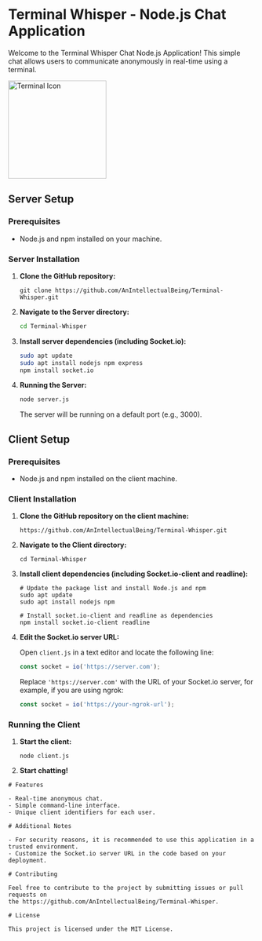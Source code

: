 
# Terminal Whisper - Node.js Chat Application

Welcome to the Terminal Whisper Chat Node.js Application! This simple chat allows users to communicate
anonymously in real-time using a terminal.


<img src="https://www.svgrepo.com/show/354445/terminal.svg" alt="Terminal Icon" width="200" height="200">


## Server Setup

### Prerequisites

- Node.js and npm installed on your machine.

### Server Installation

1. **Clone the GitHub repository:**

   ```
   git clone https://github.com/AnIntellectualBeing/Terminal-Whisper.git
   ```


2. **Navigate to the Server directory:**
   ```bash
   cd Terminal-Whisper
   ```

3. **Install server dependencies (including Socket.io):**
   ```bash
   sudo apt update
   sudo apt install nodejs npm express
   npm install socket.io
   ```

5. **Running the Server:**
   ```bash
   node server.js
   ```

   The server will be running on a default port (e.g., 3000).

## Client Setup

### Prerequisites

- Node.js and npm installed on the client machine.


### Client Installation

1. **Clone the GitHub repository on the client machine:**

   ```
   https://github.com/AnIntellectualBeing/Terminal-Whisper.git
   ```

2. **Navigate to the Client directory:**

   ```
   cd Terminal-Whisper
   ```

3. **Install client dependencies (including Socket.io-client and readline):**

   ```
   # Update the package list and install Node.js and npm
   sudo apt update
   sudo apt install nodejs npm

   # Install socket.io-client and readline as dependencies
   npm install socket.io-client readline
   ```

4. **Edit the Socket.io server URL:**

   Open `client.js` in a text editor and locate the following line:

   ```javascript
   const socket = io('https://server.com');
   ```

   Replace `'https://server.com'` with the URL of your Socket.io server,
    for example, if you are using ngrok:

   ```javascript
   const socket = io('https://your-ngrok-url');
   ```

### Running the Client

1. **Start the client:**

   ```
   node client.js
   ```

2. **Start chatting!**
```
# Features

- Real-time anonymous chat.
- Simple command-line interface.
- Unique client identifiers for each user.

# Additional Notes

- For security reasons, it is recommended to use this application in a trusted environment.
- Customize the Socket.io server URL in the code based on your deployment.

# Contributing

Feel free to contribute to the project by submitting issues or pull requests on 
the https://github.com/AnIntellectualBeing/Terminal-Whisper.

# License

This project is licensed under the MIT License.
```

